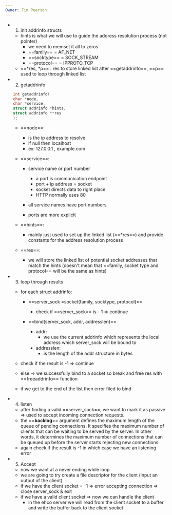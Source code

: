 ```yaml
---
Owner: Tim Pearson
---
```

- 1) init addrinfo structs
    - hints is what we will use to guide the address resolution process (not pointer)
        - we need to memset it all to zeros
        - ==family== = AF_NET
        - ==socktype== = SOCK_STREAM
        - ==protocol== = IPPROTO_TCP
    - ==*res, *p== : res to store linked list after ==getaddrinfo==, ==p== used to loop through linked list
- 2) getaddrinfo
    
    ```Objective-C
    int getaddrinfo(
    char *node,
    char *service,
    struct addrinfo *hints, 
    struct addrinfo **res
    );
    ```
    
    - ==node==:
        - is the ip address to resolve
        - if null then localhost
        - ex: 127.0.0.1 , example.com
    - ==service==:
        
        - service name or port number
            - a port is communication endpoint
            - port + ip address = socket
            - socket directs data to right place
            - HTTP normally uses 80
        
        - all service names have port numbers
        - ports are more explicit
    - ==hints==:
        - mainly just used to set up the linked list (==*res==) and provide constants for the address resolution process
    - ==res==:
        - we will store the linked list of potential socket addresses that match the hints (doesn't mean that ==family, socket type and protocol== will be the same as hints)
        
- 3) loop through results
    - for each struct addrinfo:
        
        - ==server_sock =socket(family, socktype, protocol)==
            - check if ==server_sock== is - 1 ⇒ continue
        
        - ==bind(server_sock, addr, addresslen)==
            - addr:
                - we use the current addrinfo which represents the local address which server_sock will be bound to
            - addresslen:
                - is the length of the addr structure in bytes
    - check if the result is -1 ⇒ continue
    - else ⇒ we successfully bind to a socket so break and free res with ==freeaddrinfo== function
    - if we get to the end of the list then error filed to bind
- 4) listen
    - after finding a valid ==server_sock==, we want to mark it as passive ⇒ used to accept incoming connection requests.
    - the ==**backlog**== argument defines the maximum length of the queue of pending connections. It specifies the maximum number of clients that can be waiting to be served by the server. In other words, it determines the maximum number of connections that can be queued up before the server starts rejecting new connections.
    - again check if the result is -1 in which case we have an listening error
- 5) Accept
    - now we want at a never ending while loop
    - we are going to try create a file descriptor for the client (input an output of the client)
    - if we have the client socket = -1 ⇒ error accepting connection ⇒ close server_sock & exit
    - if we have a valid client socket ⇒ now we can handle the client
        - in the ehco server we will read from the client socket to a buffer and write the buffer back to the client socket